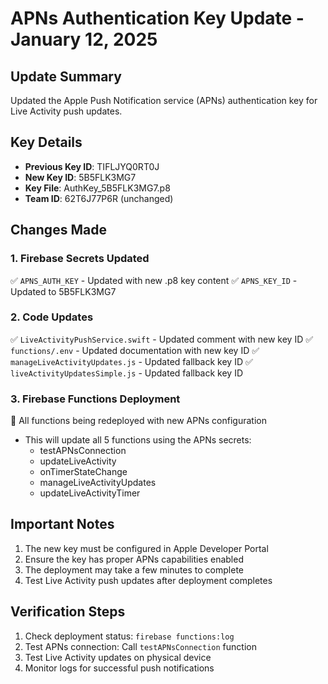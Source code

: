# APNs Authentication Key Update - January 12, 2025

## Update Summary
Updated the Apple Push Notification service (APNs) authentication key for Live Activity push updates.

## Key Details
- **Previous Key ID**: TIFLJYQ0RT0J
- **New Key ID**: 5B5FLK3MG7
- **Key File**: AuthKey_5B5FLK3MG7.p8
- **Team ID**: 62T6J77P6R (unchanged)

## Changes Made

### 1. Firebase Secrets Updated
✅ `APNS_AUTH_KEY` - Updated with new .p8 key content
✅ `APNS_KEY_ID` - Updated to 5B5FLK3MG7

### 2. Code Updates
✅ `LiveActivityPushService.swift` - Updated comment with new key ID
✅ `functions/.env` - Updated documentation with new key ID
✅ `manageLiveActivityUpdates.js` - Updated fallback key ID
✅ `liveActivityUpdatesSimple.js` - Updated fallback key ID

### 3. Firebase Functions Deployment
🔄 All functions being redeployed with new APNs configuration
- This will update all 5 functions using the APNs secrets:
  - testAPNsConnection
  - updateLiveActivity
  - onTimerStateChange
  - manageLiveActivityUpdates
  - updateLiveActivityTimer

## Important Notes
1. The new key must be configured in Apple Developer Portal
2. Ensure the key has proper APNs capabilities enabled
3. The deployment may take a few minutes to complete
4. Test Live Activity push updates after deployment completes

## Verification Steps
1. Check deployment status: `firebase functions:log`
2. Test APNs connection: Call `testAPNsConnection` function
3. Test Live Activity updates on physical device
4. Monitor logs for successful push notifications